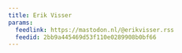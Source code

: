 ```yaml
---
title: Erik Visser
params:
  feedlink: https://mastodon.nl/@erikvisser.rss
  feedid: 2bb9a445469d53f110e0289908b0bf66
---
```

